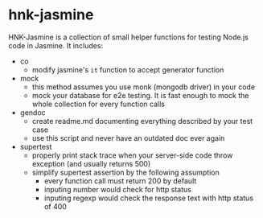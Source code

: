 # hnk-jasmine

HNK-Jasmine is a collection of small helper functions for testing Node.js code in Jasmine. It includes:
- co
  - modify jasmine's `it` function to accept generator function
- mock
  - this method assumes you use monk (mongodb driver) in your code
  - mock your database for e2e testing. It is fast enough to mock the whole collection for every function calls
- gendoc
  - create readme.md documenting everything described by your test case
  - use this script and never have an outdated doc ever again
- supertest
  - properly print stack trace when your server-side code throw exception (and usually returns 500)
  - simplify supertest assertion by the following assumption
    - every function call must return 200 by default
    - inputing number would check for http status
    - inputing regexp would check the response text with http status of 400
